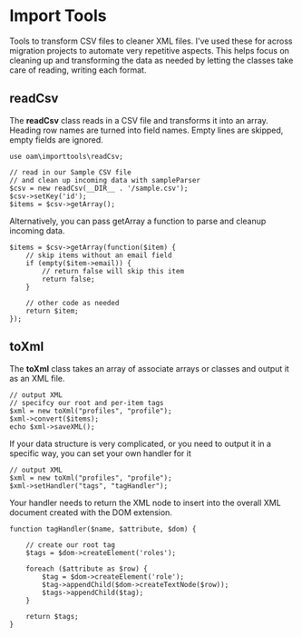 # Import Tools

Tools to transform CSV files to cleaner XML files. I've used these for
across migration projects to automate very repetitive aspects. This
helps focus on cleaning up and transforming the data as needed by letting
the classes take care of reading, writing each format.

## readCsv

The **readCsv** class reads in a CSV file and transforms it into an array. Heading row
names are turned into field names. Empty lines are skipped, empty fields are ignored.

~~~~
use oam\importtools\readCsv;

// read in our Sample CSV file
// and clean up incoming data with sampleParser
$csv = new readCsv(__DIR__ . '/sample.csv');
$csv->setKey('id');
$items = $csv->getArray();
~~~~

Alternatively, you can pass getArray a function to parse and cleanup incoming data.

~~~~
$items = $csv->getArray(function($item) {
    // skip items without an email field
    if (empty($item->email)) {
        // return false will skip this item
        return false;
    }

    // other code as needed
    return $item;
});
~~~~

## toXml

The **toXml** class takes an array of associate arrays or classes and output it as an XML file.

~~~~
// output XML
// specifcy our root and per-item tags
$xml = new toXml("profiles", "profile");
$xml->convert($items);
echo $xml->saveXML();
~~~~

If your data structure is very complicated, or you need to output it in a specific way, you can
set your own handler for it

~~~~
// output XML
$xml = new toXml("profiles", "profile");
$xml->setHandler("tags", "tagHandler");
~~~~

Your handler needs to return the XML node to insert into the overall XML document created with the DOM extension.

~~~~
function tagHandler($name, $attribute, $dom) {

    // create our root tag
    $tags = $dom->createElement('roles');

    foreach ($attribute as $row) {
        $tag = $dom->createElement('role');
        $tag->appendChild($dom->createTextNode($row));
        $tags->appendChild($tag);
    }

    return $tags;
}
~~~~